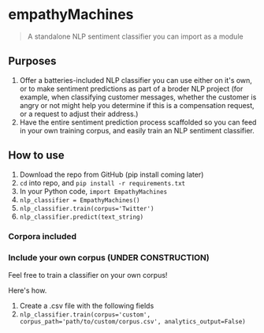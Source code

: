 # empathyMachines
> A standalone NLP sentiment classifier you can import as a module

## Purposes

1. Offer a batteries-included NLP classifier you can use either on it's own, or to make sentiment predictions as part of a broder NLP project (for example, when classifying customer messages, whether the customer is angry or not might help you determine if this is a compensation request, or a request to adjust their address.)
1. Have the entire sentiment prediction process scaffolded so you can feed in your own training corpus, and easily train an NLP sentiment classifier.

## How to use

1. Download the repo from GitHub (pip install coming later)
1. `cd` into repo, and `pip install -r requirements.txt`
1. In your Python code, `import EmpathyMachines`
1. `nlp_classifier = EmpathyMachines()`
1. `nlp_classifier.train(corpus='Twitter')`
1. `nlp_classifier.predict(text_string)`


### Corpora included


### Include your own corpus (UNDER CONSTRUCTION)

Feel free to train a classifier on your own corpus!

Here's how.

1. Create a .csv file with the following fields
1. `nlp_classifier.train(corpus='custom', corpus_path='path/to/custom/corpus.csv', analytics_output=False)`
